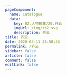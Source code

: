 ```yaml
---
pageComponent: 
  name: Catalogue
  data: 
    key: 02.人物故事/20.齐云
    imgUrl: /img/rs2.svg
    description: 齐云
title: 齐云
date: 2020-03-11 21:50:53
permalink: /齐云
sidebar: false
article: false
comment: false
editLink: false
---
```

